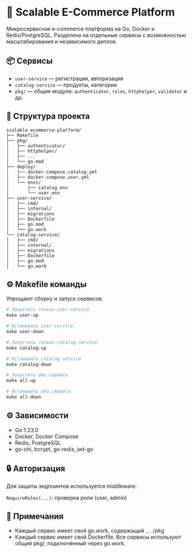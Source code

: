 # 🧱 Scalable E-Commerce Platform

Микросервисная e-commerce платформа на Go, Docker и Redis/PostgreSQL. Разделена на отдельные сервисы с возможностью масштабирования и независимого деплоя.

## 📦 Сервисы

- `user-service` — регистрация, авторизация
- `catalog-service` — продукты, категории
- `pkg/` — общие модули: `authenticator`, `roles`, `httphelper`, `validator` и др.

## 📁 Структура проекта

```text
scalable-ecommerce-platform/
├── Makefile
├── pkg/
│   ├── authenticator/
│   ├── httphelper/
│   ├── ...
│   └── go.mod
├── deploy/
│   ├── docker-compose.catalog.yml
│   ├── docker-compose.user.yml
│   └── envs/
│       ├── catalog.env
│       └── user.env
├── user-service/
│   ├── cmd/
│   ├── internal/
│   ├── migrations
│   ├── Dockerfile
│   ├── go.mod
│   └── go.work
└── catalog-service/
│   ├── cmd/
│   ├── internal/
│   ├── migrations
│   ├── Dockerfile
│   ├── go.mod
│   └── go.work
```

## ⚙️ Makefile команды

Упрощают сборку и запуск сервисов.

```bash
# Запустить только user-service
make user-up

# Остановить user-service
make user-down

# Запустить только catalog-service
make catalog-up

# Остановить catalog-service
make catalog-down

# Запустить оба сервиса
make all-up

# Остановить оба сервиса
make all-down
```

## ⚙️ Зависимости
- Go 1.23.0
- Docker, Docker Compose
- Redis, PostgreSQL
- go-chi, bcrypt, go-redis, jwt-go

## 🔒 Авторизация

Для защиты эндпоинтов используется middleware:

`RequireRoles(...)`: проверка роли (user, admin)

## 📝 Примечания

- Каждый сервис имеет свой go.work, содержащий ., ../pkg
- Каждый сервис имеет свой Dockerfile. Все сервисы используют общий pkg/, подключённый через go.work.
